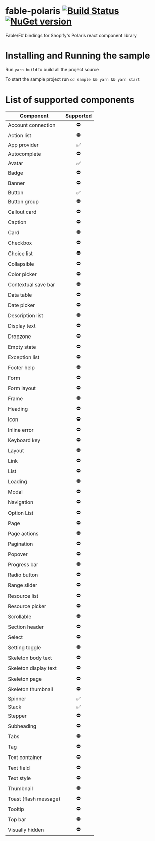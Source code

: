 # fable-polaris [![Build Status](https://travis-ci.org/klanthier/fable-polaris.svg?branch=master)](https://travis-ci.org/klanthier/fable-polaris) [![NuGet version](https://badge.fury.io/nu/fable-polaris.svg)](https://badge.fury.io/nu/fable-polaris)
Fable/F# bindings for Shopify's Polaris react component library

# Installing and Running the sample
Run `yarn build` to build all the project source

To start the sample project run
`cd sample && yarn && yarn start`

# List of supported components
| Component             |     Supported      |
| --------------------- | :----------------: |
| Account connection    |     :no_entry:     |
| Action list           |     :no_entry:     |
| App provider          | :white_check_mark: |
| Autocomplete          |     :no_entry:     |
| Avatar                | :white_check_mark: |
| Badge                 |     :no_entry:     |
| Banner                |     :no_entry:     |
| Button                | :white_check_mark: |
| Button group          |     :no_entry:     |
| Callout card          |     :no_entry:     |
| Caption               |     :no_entry:     |
| Card                  |     :no_entry:     |
| Checkbox              |     :no_entry:     |
| Choice list           |     :no_entry:     |
| Collapsible           |     :no_entry:     |
| Color picker          |     :no_entry:     |
| Contextual save bar   |     :no_entry:     |
| Data table            |     :no_entry:     |
| Date picker           |     :no_entry:     |
| Description list      |     :no_entry:     |
| Display text          |     :no_entry:     |
| Dropzone              |     :no_entry:     |
| Empty state           |     :no_entry:     |
| Exception list        |     :no_entry:     |
| Footer help           |     :no_entry:     |
| Form                  |     :no_entry:     |
| Form layout           |     :no_entry:     |
| Frame                 |     :no_entry:     |
| Heading               |     :no_entry:     |
| Icon                  |     :no_entry:     |
| Inline error          |     :no_entry:     |
| Keyboard key          |     :no_entry:     |
| Layout                |     :no_entry:     |
| Link                  |     :no_entry:     |
| List                  |     :no_entry:     |
| Loading               |     :no_entry:     |
| Modal                 |     :no_entry:     |
| Navigation            |     :no_entry:     |
| Option List           |     :no_entry:     |
| Page                  |     :no_entry:     |
| Page actions          |     :no_entry:     |
| Pagination            |     :no_entry:     |
| Popover               |     :no_entry:     |
| Progress bar          |     :no_entry:     |
| Radio button          |     :no_entry:     |
| Range slider          |     :no_entry:     |
| Resource list         |     :no_entry:     |
| Resource picker       |     :no_entry:     |
| Scrollable            |     :no_entry:     |
| Section header        |     :no_entry:     |
| Select                |     :no_entry:     |
| Setting toggle        |     :no_entry:     |
| Skeleton body text    |     :no_entry:     |
| Skeleton display text |     :no_entry:     |
| Skeleton page         |     :no_entry:     |
| Skeleton thumbnail    |     :no_entry:     |
| Spinner               | :white_check_mark: |
| Stack                 | :white_check_mark: |
| Stepper               |     :no_entry:     |
| Subheading            |     :no_entry:     |
| Tabs                  |     :no_entry:     |
| Tag                   |     :no_entry:     |
| Text container        |     :no_entry:     |
| Text field            |     :no_entry:     |
| Text style            |     :no_entry:     |
| Thumbnail             |     :no_entry:     |
| Toast (flash message) |     :no_entry:     |
| Tooltip               |     :no_entry:     |
| Top bar               |     :no_entry:     |
| Visually hidden       |     :no_entry:     |
